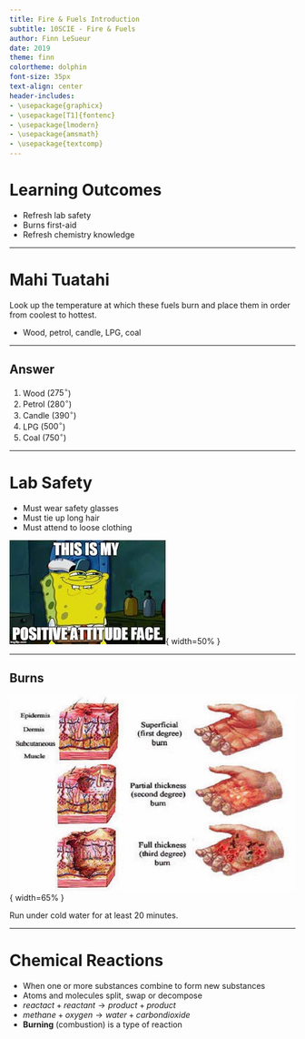 ```yaml
---
title: Fire & Fuels Introduction
subtitle: 10SCIE - Fire & Fuels
author: Finn LeSueur
date: 2019
theme: finn
colortheme: dolphin
font-size: 35px
text-align: center
header-includes:
- \usepackage{graphicx}
- \usepackage[T1]{fontenc}
- \usepackage{lmodern}
- \usepackage{amsmath}
- \usepackage{textcomp}
---
```


# Learning Outcomes

- Refresh lab safety
- Burns first-aid
- Refresh chemistry knowledge

---

# Mahi Tuatahi

Look up the temperature at which these fuels burn and place them in order from coolest to hottest.

- Wood, petrol, candle, LPG, coal

---

## Answer

1. Wood ($275^{\circ}$)
2. Petrol ($280^{\circ}$)
3. Candle ($390^{\circ}$)
4. LPG ($500^{\circ}$)
5. Coal ($750^{\circ}$)

---

# Lab Safety

- Must wear safety glasses
- Must tie up long hair
- Must attend to loose clothing

![](../assets/1-positive-attitude.jpg){ width=50% }

---

## Burns

![](../assets/1-burns-diagram.jpeg){ width=65% }

Run under cold water for at least 20 minutes.

---

# Chemical Reactions

- When one or more substances combine to form new substances
- Atoms and molecules split, swap or decompose
- $reactact + reactant \rightarrow product + product$
- $methane + oxygen \rightarrow water + carbon dioxide$
- __Burning__ (combustion) is a type of reaction
